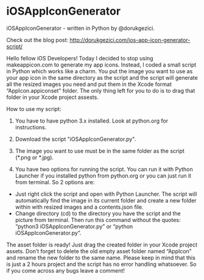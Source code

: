 # iOSAppIconGenerator
iOSAppIconGenerator - written in Python by @dorukgezici.

Check out the blog post: http://dorukgezici.com/ios-app-icon-generator-script/

Hello fellow iOS Developers! Today I decided to stop using makeappicon.com to generate my app icons. Instead, I coded a small script in Python which works like a charm. You put the image you want to use as your app icon in the same directory as the script and the script will generate all the resized images you need and put them in the Xcode format “AppIcon.appiconset” folder. The only thing left for you to do is to drag that folder in your Xcode project assests.

How to use my script:

1)  You have to have python 3.x installed. Look at python.org for instructions.

2)  Download the script "iOSAppIconGenerator.py".

3)  The image you want to use must be in the same folder as the script (*.png or *.jpg).

4)  You have two options for running the script. You can run it with Python Launcher if you installed python from python.org or you can just run it from terminal. So 2 options are:
  - Just right click the script and open with Python Launcher. The script will automatically find the image in its current     folder and create a new folder within with resized images and a contents.json file.
  - Change directory (cd) to the directory you have the script and the picture from terminal. Then run this command without the quotes: “python3 iOSAppIconGenerator.py” or “python iOSAppIconGenerator.py”.

The asset folder is ready! Just drag the created folder in your Xcode project assets. Don’t forget to delete the old empty asset folder named “AppIcon” and rename the new folder to the same name.
Please keep in mind that this is just a 2 hours project and the script has no error handling whatsoever. So if you come across any bugs leave a comment!
